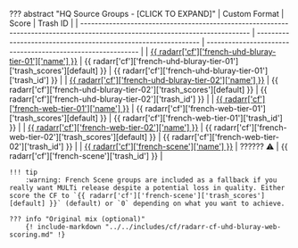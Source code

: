 ??? abstract "HQ Source Groups - [CLICK TO EXPAND]"
    | Custom Format                                                                                                                 | Score                                                          | Trash ID                                                    |
    | ----------------------------------------------------------------------------------------------------------------------------- | -------------------------------------------------------------- | ----------------------------------------------------------- |
    | [{{ radarr['cf']['french-uhd-bluray-tier-01']['name'] }}](/Radarr/Radarr-collection-of-custom-formats/#fr-uhd-bluray-tier-01) | {{ radarr['cf']['french-uhd-bluray-tier-01']['trash_scores'][default] }} | {{ radarr['cf']['french-uhd-bluray-tier-01']['trash_id'] }} |
    | [{{ radarr['cf']['french-uhd-bluray-tier-02']['name'] }}](/Radarr/Radarr-collection-of-custom-formats/#fr-uhd-bluray-tier-02) | {{ radarr['cf']['french-uhd-bluray-tier-02']['trash_scores'][default] }} | {{ radarr['cf']['french-uhd-bluray-tier-02']['trash_id'] }} |
    | [{{ radarr['cf']['french-web-tier-01']['name'] }}](/Radarr/Radarr-collection-of-custom-formats/#fr-web-tier-01)               | {{ radarr['cf']['french-web-tier-01']['trash_scores'][default] }}        | {{ radarr['cf']['french-web-tier-01']['trash_id'] }}        |
    | [{{ radarr['cf']['french-web-tier-02']['name'] }}](/Radarr/Radarr-collection-of-custom-formats/#fr-web-tier-02)               | {{ radarr['cf']['french-web-tier-02']['trash_scores'][default] }}        | {{ radarr['cf']['french-web-tier-02']['trash_id'] }}        |
    | [{{ radarr['cf']['french-scene']['name'] }}](/Radarr/Radarr-collection-of-custom-formats/#fr-scene-groups)                    | ?????? :warning:                                               | {{ radarr['cf']['french-scene']['trash_id'] }}              |

    !!! tip
        :warning: French Scene groups are included as a fallback if you really want MULTi release despite a potential loss in quality. Either score the CF to `{{ radarr['cf']['french-scene']['trash_scores'][default] }}` (default) or `0` depending on what you want to achieve.

    ??? info "Original mix (optional)"
        {! include-markdown "../../includes/cf/radarr-cf-uhd-bluray-web-scoring.md" !}
